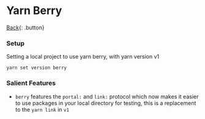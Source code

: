 # Yarn Berry

[Back](../../index.md){: .button}

### Setup

Setting a local project to use yarn berry, with yarn version v1

```
yarn set version berry
```

### Salient Features

- `berry` features the `portal:` and `link:` protocol which now makes it easier to use
packages in your local directory for testing, this is a replacement to the `yarn link`
in `v1` 

